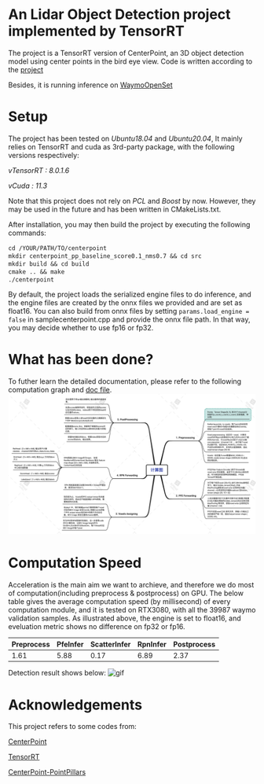 # An Lidar Object Detection project implemented by TensorRT 

The project is a TensorRT version of CenterPoint, an 3D object detection model using center points in the bird eye view.
Code is written according to the [project](https://github.com/tianweiy/CenterPoint.git)

Besides, it is running inference on [WaymoOpenSet](https://waymo.com/intl/en_us/dataset-download-terms) 


# Setup

The project has been tested on *Ubuntu18.04* and *Ubuntu20.04*, 
It mainly relies on TensorRT and cuda as 3rd-party package,  with the following versions respectively:

*vTensorRT : 8.0.1.6*

*vCuda : 11.3*

Note that this project does not rely on *PCL* and *Boost* by now. However, they may be used in the future and has been written in CMakeLists.txt.

After installation, you may then build the project by executing the following commands:

```
cd /YOUR/PATH/TO/centerpoint
mkdir centerpoint_pp_baseline_score0.1_nms0.7 && cd src
mkdir build && cd build
cmake .. && make
./centerpoint
```
By default, the project loads the serialized engine files to do inference, and the engine files are created by the onnx files we provided and are set as float16.
You can also build from onnx files by setting `params.load_engine = false` in samplecenterpoint.cpp and provide the onnx file path. In that way, you may decide whether to use fp16 or fp32.

# What has been done?
To futher learn the detailed documentation, please refer to the following computation graph and [doc file](doc/CenterPointTRT.doc).
![graph](doc/computation_graph.png)

# Computation Speed 
Acceleration is the main aim we want to archieve, and therefore we do most of computation(including preprocess & postprocess) on GPU. 
The below table gives the average computation speed (by millisecond) of every computation module, and it is tested on RTX3080, with all the 39987 waymo validation samples. As illustrated above, the engine is set to float16, and eveluation metric shows no difference on fp32 or fp16.

|Preprocess|PfeInfer|ScatterInfer|RpnInfer|Postprocess|
|---|---|---|---|---|
|1.61|5.88|0.17|6.89|2.37|

Detection result shows below:
![gif](doc/seq0_fp.gif)

# Acknowledgements
This project refers to some codes from:

[CenterPoint](https://github.com/tianweiy/CenterPoint)

[TensorRT](https://github.com/NVIDIA/TensorRT/tree/master)

[CenterPoint-PointPillars ](https://github.com/CarkusL/CenterPoint)
